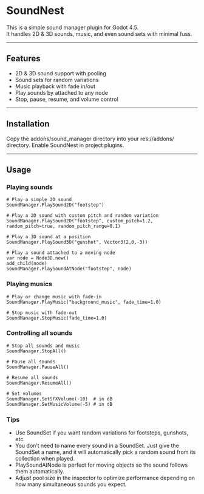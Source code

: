 # SoundNest

This is a simple sound manager plugin for Godot 4.5.  
It handles 2D & 3D sounds, music, and even sound sets with minimal fuss. 

---

## Features

- 2D & 3D sound support with pooling  
- Sound sets for random variations  
- Music playback with fade in/out  
- Play sounds by attached to any node 
- Stop, pause, resume, and volume control  

---

## Installation
Copy the addons/sound_manager directory into your res://addons/ directory.
Enable SoundNest in project plugins.

---

## Usage

### Playing sounds

```gdscript
# Play a simple 2D sound
SoundManager.PlaySound2D("footstep")

# Play a 2D sound with custom pitch and random variation
SoundManager.PlaySound2D("footstep", custom_pitch=1.2, random_pitch=true, random_pitch_range=0.1)

# Play a 3D sound at a position
SoundManager.PlaySound3D("gunshot", Vector3(2,0,-3))

# Play a sound attached to a moving node
var node = Node3D.new()
add_child(node)
SoundManager.PlaySoundAtNode("footstep", node)
```
### Playing musics

```gdscript
# Play or change music with fade-in 
SoundManager.PlayMusic("background_music", fade_time=1.0)

# Stop music with fade-out
SoundManager.StopMusic(fade_time=1.0)
```

### Controlling all sounds
```gdscript
# Stop all sounds and music
SoundManager.StopAll()

# Pause all sounds
SoundManager.PauseAll()

# Resume all sounds
SoundManager.ResumeAll()

# Set volumes
SoundManager.SetSFXVolume(-10)  # in dB
SoundManager.SetMusicVolume(-5) # in dB
```

### Tips
- Use SoundSet if you want random variations for footsteps, gunshots, etc. 
- You don’t need to name every sound in a SoundSet. Just give the SoundSet a name, and it will automatically pick a random sound from its collection when played.  
- PlaySoundAtNode is perfect for moving objects so the sound follows them automatically.
- Adjust pool size in the inspector to optimize performance depending on how many simultaneous sounds you expect.
